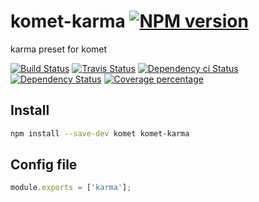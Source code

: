 # komet-karma [![NPM version][npm-image]][npm-url]

karma preset for komet

[![Build Status][circleci-status-image]][circleci-status-url]
[![Travis Status][travisci-status-image]][travisci-status-url]
[![Dependency ci Status][dependencyci-image]][dependencyci-url]
[![Dependency Status][daviddm-image]][daviddm-url]
[![Coverage percentage][coverage-image]][coverage-url]

## Install

```sh
npm install --save-dev komet komet-karma
```

## Config file

```js
module.exports = ['karma'];
```

[npm-image]: https://img.shields.io/npm/v/komet-karma.svg?style=flat-square
[npm-url]: https://npmjs.org/package/komet-karma
[daviddm-image]: https://david-dm.org/kometjs/komet-karma.svg?style=flat-square
[daviddm-url]: https://david-dm.org/kometjs/komet-karma
[dependencyci-image]: https://dependencyci.com/github/kometjs/komet-karma/badge?style=flat-square
[dependencyci-url]: https://dependencyci.com/github/kometjs/komet-karma
[circleci-status-image]: https://img.shields.io/circleci/project/kometjs/komet-karma/master.svg?style=flat-square
[circleci-status-url]: https://circleci.com/gh/kometjs/komet-karma
[travisci-status-image]: https://img.shields.io/travis/kometjs/komet-karma/master.svg?style=flat-square
[travisci-status-url]: https://travis-ci.org/kometjs/komet-karma
[coverage-image]: https://img.shields.io/codecov/c/github/kometjs/komet-karma/master.svg?style=flat-square
[coverage-url]: https://codecov.io/gh/kometjs/komet-karma
[docs-coverage-url]: https://kometjs.github.io/komet-karma/coverage/lcov-report/
